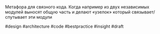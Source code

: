 Метафора для связного кода. Когда например из двух независимых модулей выносят общую часть и делают «узелок» который связывает/спутывает эти модули

#design #architecture #code #bestpractice #insight 
#draft